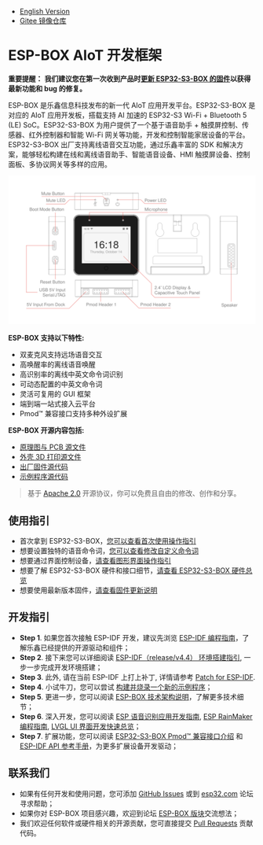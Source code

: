 * [English Version](./README.md)
* [Gitee 镜像仓库](https://gitee.com/EspressifSystems/esp-box)

# ESP-BOX AIoT 开发框架

**重要提醒：**
**我们建议您在第一次收到产品时[更新 ESP32-S3-BOX 的固件](./docs/firmware_update_cn.md)以获得最新功能和 bug 的修复。**

ESP-BOX 是乐鑫信息科技发布的新一代 AIoT 应用开发平台。ESP32-S3-BOX 是对应的 AIoT 应用开发板，搭载支持 AI 加速的 ESP32-S3 Wi-Fi + Bluetooth 5 (LE) SoC。ESP32-S3-BOX 为用户提供了一个基于语音助手 + 触摸屏控制、传感器、红外控制器和智能 Wi-Fi 网关等功能，开发和控制智能家居设备的平台。ESP32-S3-BOX 出厂支持离线语音交互功能，通过乐鑫丰富的 SDK 和解决方案，能够轻松构建在线和离线语音助手、智能语音设备、HMI 触摸屏设备、控制面板、多协议网关等多样的应用。

![esp_box_hardware](./docs/_static/esp32_s3_box_hardware.svg)

**ESP-BOX 支持以下特性:**

* 双麦克风支持远场语音交互
* 高唤醒率的离线语音唤醒
* 高识别率的离线中英文命令词识别
* 可动态配置的中英文命令词
* 灵活可复用的 GUI 框架
* 端到端一站式接入云平台
* Pmod™ 兼容接口支持多种外设扩展

**ESP-BOX 开源内容包括:**

* [原理图与 PCB 源文件](./hardware)
* [外壳 3D 打印源文件](./hardware/esp32_s3_box_shell_step)
* [出厂固件源代码](./examples/factory_demo)
* [示例程序源代码](./examples)

> 基于 [Apache 2.0](https://github.com/espressif/esp-box/blob/master/LICENSE) 开源协议，你可以免费且自由的修改、创作和分享。

## 使用指引

* 首次拿到 ESP32-S3-BOX，[您可以查看首次使用操作指引](./docs/getting_started_cn.md#给-esp32-s3-box-供电)
* 想要设置独特的语音命令词，[您可以查看修改自定义命令词](./docs/getting_started_cn.md#语音控制命令词自定义)
* 想要通过界面控制设备，[请查看图形界面操作指引](./docs/getting_started_cn.md#esp32-s3-box-图形界面)
* 想要了解 ESP32-S3-BOX 硬件和接口细节，[请查看 ESP32-S3-BOX 硬件总览](./docs/hardware_overview_cn.md)
* 想要使用最新版本固件，[请查看固件更新说明](./docs/firmware_update_cn.md)

## 开发指引

* **Step 1**. 如果您首次接触 ESP-IDF 开发，建议先浏览 [ESP-IDF 编程指南](https://docs.espressif.com/projects/esp-idf/en/release-v4.4/esp32s3/index.html)，了解乐鑫已经提供的开源驱动和组件；
* **Step 2**. 接下来您可以详细阅读 [ESP-IDF（release/v4.4） 环境搭建指引](https://docs.espressif.com/projects/esp-idf/en/release-v4.4/esp32s3/get-started/index.html#installation-step-by-step), 一步一步完成开发环境搭建；
* **Step 3**. 此外, 请在当前 ESP-IDF 上打上补丁, 详情请参考 [Patch for ESP-IDF](./idf_patch).
* **Step 4**. 小试牛刀，您可以尝试 [构建并烧录一个新的示例程序](./examples/image_display)；
* **Step 5**. 更进一步，您可以阅读 [ESP-BOX 技术架构说明](./docs/technical_architecture_cn.md)，了解更多技术细节；
* **Step 6**. 深入开发，您可以阅读 [ESP 语音识别应用开发指南](https://github.com/espressif/esp-sr), [ESP RainMaker 编程指南](https://docs.espressif.com/projects/esp-rainmaker/en/latest/), [LVGL UI 界面开发快速总览](https://docs.lvgl.io/latest/en/html/get-started/quick-overview.html)；
* **Step 7**. 扩展功能，您可以阅读 [ESP32-S3-BOX Pmod™ 兼容接口介绍](./docs/hardware_overview_cn.md) 和 [ESP-IDF API 参考手册](https://docs.espressif.com/projects/esp-idf/en/latest/esp32/api-reference/index.html)，为更多扩展设备开发驱动；

## 联系我们

* 如果有任何开发和使用问题，您可添加 [GitHub Issues](https://github.com/espressif/esp-box/issues) 或到 [esp32.com](https://esp32.com/) 论坛寻求帮助；
* 如果你对 ESP-BOX 项目感兴趣，欢迎到论坛 [ESP-BOX 版块](https://esp32.com/viewforum.php?f=43)交流想法；
* 我们欢迎任何软件或硬件相关的开源贡献，您可直接提交 [Pull Requests](https://github.com/espressif/esp-box/pulls) 贡献代码。

